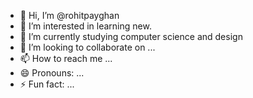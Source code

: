 - 👋 Hi, I’m @rohitpayghan
- 👀 I’m interested in learning new.
- 🌱 I’m currently studying computer science and design 
- 💞️ I’m looking to collaborate on ...
- 📫 How to reach me ...
- 😄 Pronouns: ...
- ⚡ Fun fact: ...

<!---
rohitpayghan/rohitpayghan is a ✨ special ✨ repository because its `README.md` (this file) appears on your GitHub profile.
You can click the Preview link to take a look at your changes.
--->
